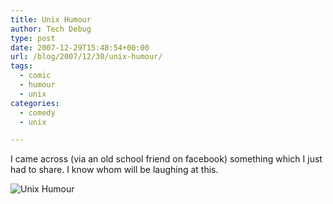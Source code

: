 ```yaml
---
title: Unix Humour
author: Tech Debug
type: post
date: 2007-12-29T15:48:54+00:00
url: /blog/2007/12/30/unix-humour/
tags:
  - comic
  - humour
  - unix
categories:
  - comedy
  - unix

---
```

I came across (via an old school friend on facebook) something which I just had to share. I know whom will be laughing at this.

<img decoding="async" src="http://imgs.xkcd.com/comics/sandwich.png" alt="Unix Humour" />
